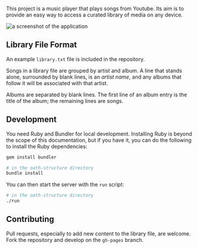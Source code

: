 This project is a music player that plays songs from Youtube. Its aim is to provide an easy way to access a curated library of media on any device.

![a screenshot of the application](https://raw.githubusercontent.com/benchristel/oath-structure/gh-pages/screenshot-2015-07-12.png)

## Library File Format

An example `library.txt` file is included in the repository.

Songs in a library file are grouped by artist and album. A line that stands alone, surrounded by blank lines, is an _artist name_, and any albums that follow it will be associated with that artist.

Albums are separated by blank lines. The first line of an album entry is the title of the album; the remaining lines are songs.

## Development

You need Ruby and Bundler for local development. Installing Ruby is beyond the scope of this documentation, but if you have it, you can do the following to install the Ruby dependencies:

```bash
gem install bundler

# in the oath-structure directory
bundle install
```

You can then start the server with the `run` script:

```bash
# in the oath-structure directory
./run
```

## Contributing

Pull requests, especially to add new content to the library file, are welcome. Fork the repository and develop on the `gh-pages` branch.
